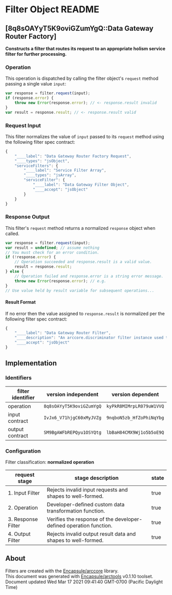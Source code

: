 # Filter Object README

## [8q8sOAYyT5K9oviGZumYgQ::Data Gateway Router Factory]

**Constructs a filter that routes its request to an appropriate holism service filter for further processing.**

### Operation

This operation is dispatched by calling the filter object's `request` method passing a single value `input`:

```JavaScript
var response = filter.request(input);
if (response.error) {
    throw new Error(response.error); // <- response.result invalid
}
var result = response.result; // <- response.result valid
```

### Request Input

This filter normalizes the value of `input` passed to its `request` method using the following filter spec contract:

```JavaScript
{
    "____label": "Data Gateway Router Factory Request",
    "____types": "jsObject",
    "serviceFilters": {
        "____label": "Service Filter Array",
        "____types": "jsArray",
        "serviceFilter": {
            "____label": "Data Gateway Filter Object",
            "____accept": "jsObject"
        }
    }
}
```


### Response Output

This filter's `request` method returns a normalized `response` object when called.

```JavaScript
var response = filter.request(input);
var result = undefined; // assume nothing
// You must check for an error condition.
if (!response.error) {
    // Operation succeeded and response.result is a valid value.
    result = response.result;
} else {
    // Operation failed and response.error is a string error message.
    throw new Error(response.error); // e.g.
}
// Use value held by result variable for subsequent operations...
```
#### Result Format


If no error then the value assigned to `response.result` is normalized per the following filter spec contract:

```JavaScript
{
    "____label": "Data Gateway Router Filter",
    "____description": "An arccore.discriminator filter instance used to route incoming data gateway request messages from the HTTP layer to a specific request handler for servicing.",
    "____accept": "jsObject"
}
```


## Implementation

### Identifiers

| filter identifier | version independent | version dependent |
|--------|---------------------|-------------------|
| operation | `8q8sOAYyT5K9oviGZumYgQ` | `kyPkR8MIMrpLR079uW1VVQ` |
| input contract | `IvJx6_V71hjgC60xMyJVZg` | `9nqboN5zb_HfZoPhiNqYbg` |
| output contract | `SM9BgAWFbREPQyu1OSYQtg` | `lbBaH84CMX9Wj1o5b5oE9Q` |

### Configuration
Filter classification:  **normalized operation**

| request stage | stage description | state |
|-------|---------|---------------|
| 1. Input Filter | Rejects invalid input requests and shapes to well-formed. | true |
| 2. Operation | Developer-defined custom data transformation function. | true |
| 3. Response Filter | Verifies the response of the developer-defined operation function. | true |
| 4. Output Filter | Rejects invalid output result data and shapes to well-formed. | true |

## About
Filters are created with the [Encapsule/arccore](https://github.com/Encapsule/arccore/) library.<br>
This document was generated with [Encapsule/arctools](https://github.com/Encapsule/arctools/) v0.1.10 toolset.<br>
Document updated Wed Mar 17 2021 09:41:40 GMT-0700 (Pacific Daylight Time)

